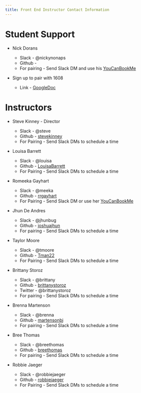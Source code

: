 ```yaml
---
title: Front End Instructor Contact Information
---
```

# Student Support

* Nick Dorans
  * Slack - @nickynonaps
  * Github -
  * For pairing - Send Slack DM and use his [YouCanBookMe](https://nicholasdorans.youcanbook.me/)


* Sign up to pair with 1608
  *  Link - [GoogleDoc](https://docs.google.com/spreadsheets/d/1QQmWfs3yZVrEfO-z0THEjZNxKMksvFije_p1SeZJzp8/edit)

# Instructors

* Steve Kinney - Director
  * Slack - @steve
  * Github - [stevekinney](https://github.com/stevekinney)
  * For Pairing - Send Slack DMs to schedule a time


* Louisa Barrett
  * Slack - @louisa
  * Github - [LouisaBarrett](https://github.com/LouisaBarrett)
  * For Pairing - Send Slack DMs to schedule a time


* Romeeka Gayhart
  * Slack - @meeka
  * Github - [rrgayhart](https://github.com/rrgayhart)
  * For Pairing - Send Slack DM or use her [YouCanBookMe](https://meeka.youcanbook.me/)



* Jhun De Andres
  * Slack - @jhunbug
  * Github - [joshuajhun](https://github.com/joshuajhun)
  * For pairing - Send Slack DMs to schedule a time


* Taylor Moore
  * Slack - @tmoore
  * Github - [Tman22](https://github.com/Tman22)
  * For Pairing - Send Slack DMs to schedule a time



* Brittany Storoz
  * Slack - @brittany
  * Github - [brittanystoroz](https://github.com/brittanystoroz)
  * Twitter - @brittanystoroz
  * For pairing - Send Slack DMs to schedule a time


* Brenna Martenson
  * Slack - @brenna
  * Github - [martensonbj](https://github.com/martensonbj)
  * For pairing - Send Slack DMs to schedule a time


* Bree Thomas
  * Slack - @breethomas
  * Github - [breethomas](https://github.com/breethomas)
  * For pairing - Send Slack DMs to schedule a time


* Robbie Jaeger
  * Slack - @robbiejaeger
  * Github - [robbiejaeger](https://github.com/robbiejaeger)
  * For Pairing - Send Slack DMs to schedule a time
